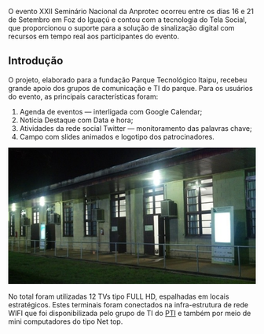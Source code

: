 O evento XXII Seminário Nacional da Anprotec ocorreu entre os dias 16 e 21 de Setembro em Foz do Iguaçú e contou com a tecnologia do Tela Social, que proporcionou o suporte para a solução de sinalização digital com recursos em tempo real aos participantes do evento. 

## Introdução


O projeto, elaborado para a fundação Parque Tecnológico Itaipu, recebeu grande apoio dos grupos de comunicação e TI do parque. Para os usuários do evento, as principais características foram: 

1. Agenda de eventos — interligada com Google Calendar;
2. Notícia Destaque com Data e hora; 
3. Atividades da rede social Twitter — monitoramento das palavras chave; 
4. Campo com slides animados e logotipo dos patrocinadores.

![Visão geral de telas de sinalização digital em ambiente do evento Seminário Nacional Anprotec](sinalizacao-digital-geral-pti.jpg)

No total foram utilizadas 12 TVs tipo FULL HD, espalhadas em locais estratégicos. Estes terminais foram conectados na infra-estrutura de rede WIFI que foi disponibilizada pelo grupo de TI do [PTI](http://www.pti.org.br) e também por meio de mini computadores do tipo Net top.






